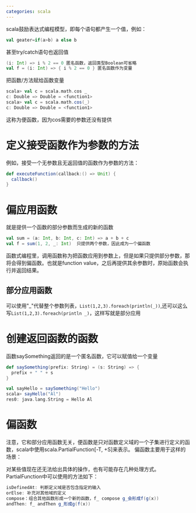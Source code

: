 ```yaml
---
categories: scala
---
```




scala鼓励表达式编程模型，即每个语句都产生一个值，例如：

```scala
val geater=if(a>b) a else b
```

甚至try/catch语句也返回值

```scala
(i: Int) => i % 2 == 0 匿名函数，返回类型Boolean可省略
val f = (i: Int) => { i % 2 == 0 } 匿名函数作为变量
```

把函数/方法赋给函数变量

```scala
scala> val c = scala.math.cos _ 
c: Double => Double = <function1>
scala> val c = scala.math.cos(_) 
c: Double => Double = <function1>
```

这称为便函数，因为cos需要的参数还没有提供

# 定义接受函数作为参数的方法

例如，接受一个无参数且无返回值的函数作为参数的方法：

```scala
def executeFunction(callback:() => Unit) { 
  callback()
}
```

# 偏应用函数

就是提供一个函数的部分参数而生成的新的函数

```scala
val sum = (a: Int, b: Int, c: Int) => a + b + c
val f = sum(1, 2, _: Int)  只提供两个参数，因此成为一个偏函数
```

函数式编程里，调用函数称为把函数应用到参数上，但是如果只提供部分参数，那将会得到偏函数。也就是function value，之后再提供其余参数时，原始函数会执行并返回结果。

## 部分应用函数

可以使用"_"代替整个参数列表，`List(1,2,3).foreach(println(_))`,还可以这么写`List(1,2,3).foreach(println _)`，这样写就是部分应用

# 创建返回函数的函数

函数saySomething返回的是一个匿名函数，它可以赋值给一个变量

```scala
def saySomething(prefix: String) = (s: String) => { 
  prefix + " " + s
}

val sayHello = saySomething("Hello")
scala> sayHello("Al")
res0: java.lang.String = Hello Al
```

# 偏函数

注意，它和部分应用函数无关，便函数是只对函数定义域的一个子集进行定义的函数，scala中使用scala.PartialFunction[-T, +S]来表示。 偏函数主要用于这样的场景：

对某些值现在还无法给出具体的操作，也有可能存在几种处理方式。PartialFunction中可以使用的方法如下：

```scala
isDefinedAt: 判断定义域是否包含指定的输入
orElse: 补充对其他域的定义
compose：组合其他函数形成一个新的函数，f_ compose g_会形成f(g(x))
andThen: f_ andThen g_形成g(f(x))
```



